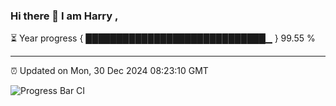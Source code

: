 ### Hi there 👋 I am Harry , 

⏳ Year progress { █████████████████████████████▁ } 99.55 %

---

⏰ Updated on Mon, 30 Dec 2024 08:23:10 GMT

![Progress Bar CI](https://github.com/duykhang68/duykhang68/workflows/Progress%20Bar%20CI/badge.svg)

